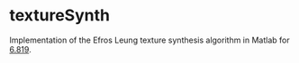 # textureSynth
Implementation of the Efros Leung texture synthesis algorithm in Matlab for [6.819](http://6.869.csail.mit.edu/fa15/).

